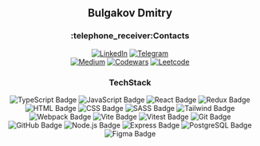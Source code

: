 <h2 align="center">Bulgakov Dmitry</h2>
<div align="center">
  <h3 align="center">:telephone_receiver:Contacts</h3>
  <a href="https://www.linkedin.com/in/mitrich/">
    <img src="https://img.shields.io/badge/LinkedIn-333?style=for-the-badge&logo=linkedin&logoColor=white" alt="LinkedIn"/></a>
  <a href="https://t.me/fubachu">
    <img src="https://img.shields.io/badge/Telegram-333?style=for-the-badge&logo=telegram&logoColor=white" alt="Telegram"/></a>
</div>

<div align="center">
  <a href="https://mitrich.medium.com/">
    <img src="https://img.shields.io/badge/Medium-333?style=for-the-badge&logo=medium&logoColor=white" alt="Medium"/></a>
  <a href="https://www.codewars.com/users/ffriday">
    <img src="https://img.shields.io/badge/Codewars-333?style=for-the-badge&logo=codewars&logoColor=white" alt="Codewars"/></a>
  <a href="https://leetcode.com/ffriday/">
    <img src="https://img.shields.io/badge/Leetcode-333?style=for-the-badge&logo=leetcode&logoColor=white" alt="Leetcode"/></a>
</div>

<div align="center">
  <h3 align="center">TechStack</h3>
  <img src="https://img.shields.io/badge/TypeScript-333?style=for-the-badge&logo=TypeScript" alt="TypeScript Badge"/>
  <img src="https://img.shields.io/badge/JavaScript-333?style=for-the-badge&logo=JavaScript" alt="JavaScript Badge"/>
  <img src="https://img.shields.io/badge/React-333?style=for-the-badge&logo=React" alt="React Badge"/>
  <img src="https://img.shields.io/badge/Redux-333?style=for-the-badge&logo=Redux&logoColor=white" alt="Redux Badge"/>
  <img src="https://img.shields.io/badge/HTML-333?style=for-the-badge&logo=HTML5" alt="HTML Badge"/>
  <img src="https://img.shields.io/badge/CSS-333?style=for-the-badge&logo=CSS3" alt="CSS Badge"/>
  <img src="https://img.shields.io/badge/SASS-333?style=for-the-badge&logo=SASS" alt="SASS Badge"/>
  <img src="https://img.shields.io/badge/tailwindcss-333?style=for-the-badge&logo=tailwind-css" alt="Tailwind Badge"/>
  <img src="https://img.shields.io/badge/Webpack-333?style=for-the-badge&logo=Webpack" alt="Webpack Badge"/>
  <img src="https://img.shields.io/badge/vite-333?style=for-the-badge&logo=vite" alt="Vite Badge"/>
  <img src="https://img.shields.io/badge/vitest-333?style=for-the-badge&logo=vitest" alt="Vitest Badge"/>
  <img src="https://img.shields.io/badge/Git-333?style=for-the-badge&logo=Git" alt="Git Badge"/>
  <img src="https://img.shields.io/badge/GitHub-333?style=for-the-badge&logo=GitHub" alt="GitHub Badge"/>
  <img src="https://img.shields.io/badge/Node.js-333?style=for-the-badge&logo=nodedotjs" alt="Node.js Badge"/>
  <img src="https://img.shields.io/badge/Express-333?style=for-the-badge&logo=express" alt="Express Badge"/>
  <img src="https://img.shields.io/badge/PostgreSQL-333?style=for-the-badge&logo=postgresql" alt="PostgreSQL Badge"/>
  <img src="https://img.shields.io/badge/Figma-333?style=for-the-badge&logo=Figma" alt="Figma Badge"/>
</div> 
